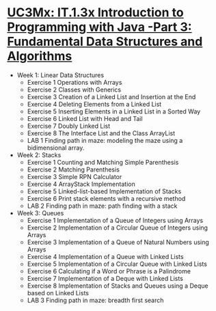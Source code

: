 # [UC3Mx: IT.1.3x Introduction to Programming with Java -Part 3: Fundamental Data Structures and Algorithms](https://www.edx.org/course/introduction-java-programming-uc3mx-it-1-3x)

* Week 1: Linear Data Structures
	* Exercise 1 Operations with Arrays
	* Exercise 2 Classes with Generics 
	* Exercise 3 Creation of a Linked List and Insertion at the End
	* Exercise 4 Deleting Elements from a Linked List 
	* Exercise 5 Inserting Elements in a Linked List in a Sorted Way
	* Exercise 6 Linked List with Head and Tail
	* Exercise 7 Doubly Linked List
	* Exercise 8 The Interface List<E> and the Class ArrayList<E> 
	* LAB 1 Finding path in maze: modeling the maze using a bidimensional array. 
* Week 2: Stacks
	* Exercise 1 Counting and Matching Simple Parenthesis
	* Exercise 2 Matching Parenthesis 
	* Exercise 3 Simple RPN Calculator
	* Exercise 4 ArrayStack Implementation
	* Exercise 5 Linked-list-based Implementation of Stacks 
	* Exercise 6 Print stack elements with a recursive method
	* LAB 2 Finding path in maze: path finding with a stack
* Week 3: Queues
	* Exercise 1 Implementation of a Queue of Integers using Arrays
	* Exercise 2 Implementation of a Circular Queue of Integers using Arrays
	* Exercise 3 Implementation of a Queue of Natural Numbers using Arrays
	* Exercise 4 Implementation of a Queue with Linked Lists
	* Exercise 5 Implementation of a Circular Queue with Linked Lists
	* Exercise 6 Calculating if a Word or Phrase is a Palindrome
	* Exercise 7 Implementation of a Deque with Linked Lists
	* Exercise 8 Implementation of Stacks and Queues using a Deque based on Linked Lists
	* LAB 3 Finding path in maze: breadth first search
